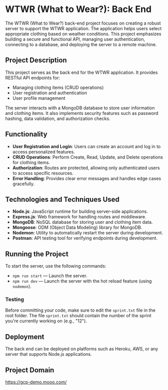 # WTWR (What to Wear?): Back End

The WTWR (What to Wear?) back-end project focuses on creating a robust server to support the WTWR application. The application helps users select appropriate clothing based on weather conditions. This project emphasizes building a secure and functional API, managing user authentication, connecting to a database, and deploying the server to a remote machine.

## Project Description

This project serves as the back end for the WTWR application. It provides RESTful API endpoints for:

- Managing clothing items (CRUD operations)
- User registration and authentication
- User profile management

The server interacts with a MongoDB database to store user information and clothing items. It also implements security features such as password hashing, data validation, and authorization checks.

## Functionality

- **User Registration and Login**: Users can create an account and log in to access personalized features.
- **CRUD Operations**: Perform Create, Read, Update, and Delete operations for clothing items.
- **Authorization**: Routes are protected, allowing only authenticated users to access specific resources.
- **Error Handling**: Provides clear error messages and handles edge cases gracefully.

## Technologies and Techniques Used

- **Node.js**: JavaScript runtime for building server-side applications.
- **Express.js**: Web framework for handling routes and middleware.
- **MongoDB**: NoSQL database for storing user and clothing item data.
- **Mongoose**: ODM (Object Data Modeling) library for MongoDB.
- **Nodemon**: Utility to automatically restart the server during development.
- **Postman**: API testing tool for verifying endpoints during development.

## Running the Project

To start the server, use the following commands:

- `npm run start` — Launch the server.
- `npm run dev` — Launch the server with the hot reload feature (using `nodemon`).

### Testing

Before committing your code, make sure to edit the `sprint.txt` file in the root folder. The file `sprint.txt` should contain the number of the sprint you're currently working on (e.g., "12").

## Deployment

The back end can be deployed on platforms such as Heroku, AWS, or any server that supports Node.js applications.

## Project Domain

https://gcp-demo.mooo.com/


